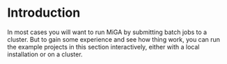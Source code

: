 # Introduction

In most cases you will want to run MiGA by submitting batch jobs to a cluster. But to gain some experience and see how thing work, you can run the example projects in this section interactively, either with a local installation or on a cluster.

